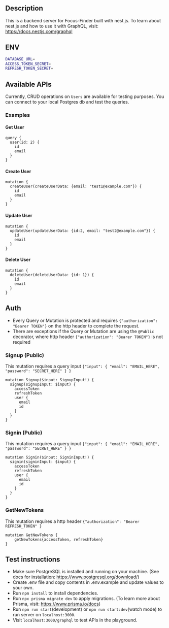 ## Description

This is a backend server for Focus-Finder built with nest.js. To learn about nest.js and how to use it with GraphQL, visit: https://docs.nestjs.com/graphql

## ENV 
``` bash
DATABASE_URL=
ACCESS_TOKEN_SECRET=
REFRESH_TOKEN_SECRET=
```

## Available APIs

Currently, CRUD operations on `Users` are available for testing purposes. You can connect to your local Postgres db and test the queries.

### Examples

#### Get User
```
query {
  user(id: 2) {
    id
    email
  }
}
```

#### Create User
```
mutation {
  createUser(createUserData: {email: "test1@example.com"}) {
    id
    email
  }
}
```

#### Update User
```
mutation {
  updateUser(updateUserData: {id:2, email: "test2@example.com"}) {
    id
    email
  }
}
```

#### Delete User
```
mutation {
  deleteUser(deleteUserData: {id: 1}) {
    id
    email
  }
}
```

## Auth
- Every Query or Mutation is protected and requires `{"authorization": "Bearer TOKEN"}` on the http header to complete the request. 
- There are exceptions if the Query or Mutation are using the `@Public` decorator, where http header `{"authorization": "Bearer TOKEN"}` is not required
### Signup (Public)
This mutation requires a query input `{"input": { "email": "EMAIL_HERE", "password": "SECRET_HERE" } }`
```
mutation Signup($input: SignupInput!) {
  signup(signupInput: $input) {
    accessToken
    refreshToken
    user {
      email
      id
    }
  }
}
```
### Signin (Public)

This mutation requires a query input `{"input": { "email": "EMAIL_HERE", "password": "SECRET_HERE" } }`
```
mutation Signin($input: SigninInput!) {
  signin(signinInput: $input) {
    accessToken
    refreshToken
    user {
      email
      id
    }
  }
}
```

### GetNewTokens

This mutation requires a http header `{"authorization": "Bearer REFRESH_TOKEN" }`
```
mutation GetNewTokens {
	getNewTokens{accessToken, refreshToken}
}
```


## Test instructions
- Make sure PostgreSQL is installed and running on your machine. (See docs for installation: https://www.postgresql.org/download/)
- Create .env file and copy contents in .env.example and update values to your own.
- Run `npm install` to install dependencies.
- Run `npx prisma migrate dev` to apply migrations. (To learn more about Prisma, visit: https://www.prisma.io/docs)
- Run `npm run start`(development) or `npm run start:dev`(watch mode) to run server on `localhost:3000`.
- Visit `localhost:3000/graphql` to test APIs in the playground.
